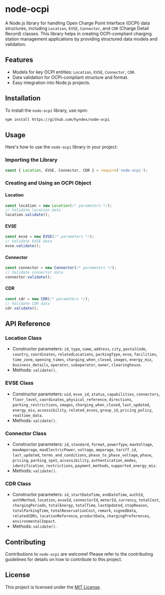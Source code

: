 # node-ocpi

A Node.js library for handling Open Charge Point Interface (OCPI) data structures, including `Location`, `EVSE`, `Connector`, and `CDR` (Charge Detail Record) classes. This library helps in creating OCPI-compliant charging station management applications by providing structured data models and validation.

## Features

- Models for key OCPI entities: `Location`, `EVSE`, `Connector`, `CDR`.
- Data validation for OCPI-compliant structure and format.
- Easy integration into Node.js projects.

## Installation

To install the `node-ocpi` library, use npm:

```bash
npm install https://github.com/hyndex/node-ocpi
```

## Usage

Here's how to use the `node-ocpi` library in your project:

### Importing the Library

```javascript
const { Location, EVSE, Connector, CDR } = require('node-ocpi');
```

### Creating and Using an OCPI Object

#### Location

```javascript
const location = new Location(/* parameters */);
// Validate location data
location.validate();
```

#### EVSE

```javascript
const evse = new EVSE(/* parameters */);
// Validate EVSE data
evse.validate();
```

#### Connector

```javascript
const connector = new Connector(/* parameters */);
// Validate connector data
connector.validate();
```

#### CDR

```javascript
const cdr = new CDR(/* parameters */);
// Validate CDR data
cdr.validate();
```

## API Reference

### Location Class

- Constructor parameters: `id`, `type`, `name`, `address`, `city`, `postalCode`, `country`, `coordinates`, `relatedLocations`, `parkingType`, `evse`, `facilities`, `time_zone`, `opening_times`, `charging_when_closed`, `images`, `energy_mix`, `business_details`, `operator`, `suboperator`, `owner`, `clearinghouse`.
- Methods: `validate()`.

### EVSE Class

- Constructor parameters: `uid`, `evse_id`, `status`, `capabilities`, `connectors`, `floor_level`, `coordinates`, `physical_reference`, `directions`, `parking_restrictions`, `images`, `charging_when_closed`, `last_updated`, `energy_mix`, `accessibility`, `related_evses`, `group_id`, `pricing_policy`, `realtime_data`.
- Methods: `validate()`.

### Connector Class

- Constructor parameters: `id`, `standard`, `format`, `powerType`, `maxVoltage`, `maxAmperage`, `maxElectricPower`, `voltage`, `amperage`, `tariff_id`, `last_updated`, `terms_and_conditions`, `phase_to_phase_voltage`, `phase`, `pricing`, `parking_spot`, `accessibility`, `authentication_modes`, `identification_restrictions`, `payment_methods`, `supported_energy_mix`.
- Methods: `validate()`.

### CDR Class

- Constructor parameters: `id`, `startDateTime`, `endDateTime`, `authId`, `authMethod`, `location`, `evseId`, `connectorId`, `meterId`, `currency`, `totalCost`, `chargingPeriods`, `totalEnergy`, `totalTime`, `lastUpdated`, `stopReason`, `totalParkingTime`, `totalReservationCost`, `remark`, `signedData`, `relatedCDRs`, `locationReference`, `productData`, `chargingPreferences`, `environmentalImpact`.
- Methods: `validate()`.

## Contributing

Contributions to `node-ocpi` are welcome! Please refer to the contributing guidelines for details on how to contribute to this project.

## License

This project is licensed under the [MIT License](LICENSE.md).
